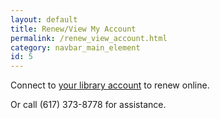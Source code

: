 ```yaml
---
layout: default
title: Renew/View My Account
permalink: /renew_view_account.html
category: navbar_main_element
id: 5
---
```


Connect to [your library account](http://onesearch.library.northeastern.edu/primo_library/libweb/action/login.do?loginFn=signin&vid=NU&targetURL=http://onesearch.library.northeastern.edu/primo_library/libweb/action/search.do?dscnt=0&vid=NU&initializeIndex=true) to renew online. 

Or call (617) 373-8778 for assistance.   

